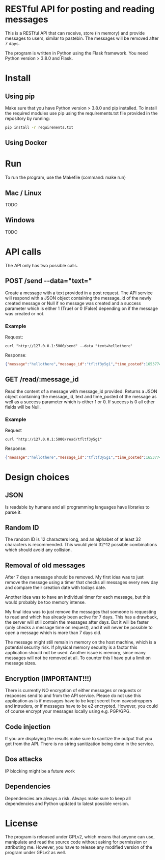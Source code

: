 # RESTful API for posting and reading messages
This is a RESTful API that can receive, store (in memory) and provide messages to users, similar to pastebin. The messages will be removed after 7 days.

The program is written in Python using the Flask framework. You need Python version > 3.8.0 and Flask.

# Install

## Using pip
Make sure that you have Python version > 3.8.0 and pip installed.
To install the required modules use pip using the requirements.txt file provided in the repository by running:

```bash
pip install -r requirements.txt
```

## Using Docker

# Run
To run the program, use the Makefile (command: make run)

## Mac / Linux
TODO

## Windows
TODO

# API calls

The API only has two possible calls.

## POST /send --data="text=<TEXT>"
Create a message with a text provided in a post request.
The API service will respond with a JSON object containing the message_id of the newly created message or Null if no message was created and a success parameter which is either 1 (True) or 0 (False) depending on if the message was created or not.

### Example

Request:
```
curl "http://127.0.0.1:5000/send" --data "text=hellothere"
```
Response:
```json
{"message":"hellothere","message_id":"tfltf3y5g1","time_posted":1653774375.88495}

```

## GET /read/:message_id
Read the content of a message with message_id provided. Returns a JSON object containing the message_id, text and time_posted of the message as well as a success parameter which is either 1 or 0. If success is 0 all other fields will be Null.

### Example
Request 
```
curl "http://127.0.0.1:5000/read/tfltf3y5g1"
```
Response:
```json
{"message":"hellothere","message_id":"tfltf3y5g1","time_posted":1653774375.88495}
```

# Design choices

## JSON
Is readable by humans and all programming languages have libraries to parse it. 

## Random ID
The random ID is 12 characters long, and an alphabet of at least 32 characters is recommended. This would yield 32^12 possible combinations which should avoid any collision.

## Removal of old messages
After 7 days a message should be removed.
My first idea was to just remove the message using a timer that checks all messages every new day and compare their creation date with todays date. 

Another idea was to have an individual timer for each message, but this would probably be too memory intense. 

My final idea was to just remove the messages that someone is requesting to read and which has already been active for 7 days. 
This has a drawback, the server will still contain the messages after days. But it will be faster (only checks a message time on request), and it will never be possible to open a message which is more than 7 days old.

The message might still remain in memory on the host machine, which is a potential security risk. If physical memory security is a factor this application should not be used. Another issue is memory, since many messages will not be removed at all. To counter this I have put a limit on message sizes.

## Encryption (IMPORTANT!!!)
There is currently NO encryption of either messages or requests or responses send to and from the API service. Please do not use this application as is if messages have to be kept secret from eavesdroppers and intruders, or if messages have to be e2 encrypted.
However, you could of course encrypt your messages locally using e.g. PGP/GPG. 

## Code injection
If you are displaying the results make sure to sanitize the output that you get from the API. There is no string sanitization being done in the service.

## Dos attacks
IP blocking might be a future work

## Dependencies
Dependencies are always a risk. Always make sure to keep all dependencies and Python updated to latest possible version.

# License
The program is released under GPLv2, which means that anyone can use, manipulate and read the source code without asking for permission or attributing me. However, you have to release any modified version of the program under GPLv2 as well.

